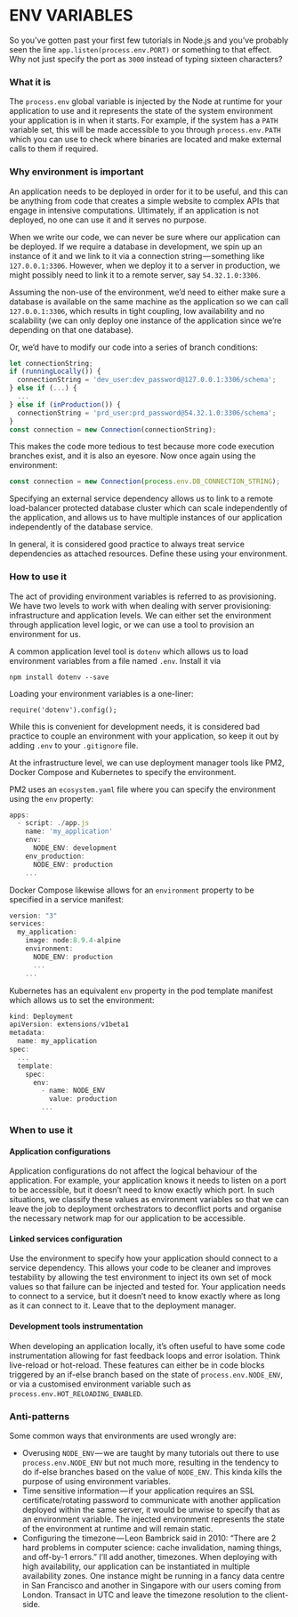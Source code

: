 # ENV VARIABLES

So you’ve gotten past your first few tutorials in Node.js and you’ve probably seen the line `app.listen(process.env.PORT)` or something to that effect. Why not just specify the port as `3000` instead of typing sixteen characters?

### What it is
The `process.env` global variable is injected by the Node at runtime for your application to use and it represents the state of the system environment your application is in when it starts. For example, if the system has a `PATH` variable set, this will be made accessible to you through `process.env.PATH` which you can use to check where binaries are located and make external calls to them if required.

### Why environment is important
An application needs to be deployed in order for it to be useful, and this can be anything from code that creates a simple website to complex APIs that engage in intensive computations. Ultimately, if an application is not deployed, no one can use it and it serves no purpose.

When we write our code, we can never be sure where our application can be deployed. If we require a database in development, we spin up an instance of it and we link to it via a connection string — something like `127.0.0.1:3306`. However, when we deploy it to a server in production, we might possibly need to link it to a remote server, say `54.32.1.0:3306`.

Assuming the non-use of the environment, we’d need to either make sure a database is available on the same machine as the application so we can call `127.0.0.1:3306`, which results in tight coupling, low availability and no scalability (we can only deploy one instance of the application since we’re depending on that one database).

Or, we’d have to modify our code into a series of branch conditions:

```js
let connectionString;
if (runningLocally()) {
  connectionString = 'dev_user:dev_password@127.0.0.1:3306/schema';
} else if (...) {
  ...
} else if (inProduction()) {
  connectionString = 'prd_user:prd_password@54.32.1.0:3306/schema';
}
const connection = new Connection(connectionString);
```

This makes the code more tedious to test because more code execution branches exist, and it is also an eyesore. Now once again using the environment:

```js
const connection = new Connection(process.env.DB_CONNECTION_STRING);
```

Specifying an external service dependency allows us to link to a remote load-balancer protected database cluster which can scale independently of the application, and allows us to have multiple instances of our application independently of the database service.

In general, it is considered good practice to always treat service dependencies as attached resources. Define these using your environment.

### How to use it
The act of providing environment variables is referred to as provisioning. We have two levels to work with when dealing with server provisioning: infrastructure and application levels. We can either set the environment through application level logic, or we can use a tool to provision an environment for us.

A common application level tool is `dotenv` which allows us to load environment variables from a file named `.env`. Install it via

`npm install dotenv --save`

Loading your environment variables is a one-liner:

`require('dotenv').config();`

While this is convenient for development needs, it is considered bad practice to couple an environment with your application, so keep it out by adding `.env` to your `.gitignore` file.

At the infrastructure level, we can use deployment manager tools like PM2, Docker Compose and Kubernetes to specify the environment.

PM2 uses an `ecosystem.yaml` file where you can specify the environment using the `env` property:

```js
apps:
  - script: ./app.js
    name: 'my_application'
    env:
      NODE_ENV: development
    env_production:
      NODE_ENV: production
    ...
```

Docker Compose likewise allows for an `environment` property to be specified in a service manifest:
```js
version: "3"
services:
  my_application:
    image: node:8.9.4-alpine
    environment:
      NODE_ENV: production
      ...
    ...
```

Kubernetes has an equivalent `env` property in the pod template manifest which allows us to set the environment:
```js
kind: Deployment
apiVersion: extensions/v1beta1
metadata:
  name: my_application
spec:
  ...
  template:
    spec:
      env:
        - name: NODE_ENV
          value: production
        ...
```

### When to use it
#### Application configurations
Application configurations do not affect the logical behaviour of the application. For example, your application knows it needs to listen on a port to be accessible, but it doesn’t need to know exactly which port. In such situations, we classify these values as environment variables so that we can leave the job to deployment orchestrators to deconflict ports and organise the necessary network map for our application to be accessible.

#### Linked services configuration
Use the environment to specify how your application should connect to a service dependency. This allows your code to be cleaner and improves testability by allowing the test environment to inject its own set of mock values so that failure can be injected and tested for. Your application needs to connect to a service, but it doesn’t need to know exactly where as long as it can connect to it. Leave that to the deployment manager.

#### Development tools instrumentation
When developing an application locally, it’s often useful to have some code instrumentation allowing for fast feedback loops and error isolation. Think live-reload or hot-reload. These features can either be in code blocks triggered by an if-else branch based on the state of `process.env.NODE_ENV`, or via a customised environment variable such as `process.env.HOT_RELOADING_ENABLED`.

### Anti-patterns
Some common ways that environments are used wrongly are:

- Overusing `NODE_ENV` — we are taught by many tutorials out there to use `process.env.NODE_ENV` but not much more, resulting in the tendency to do if-else branches based on the value of `NODE_ENV`. This kinda kills the purpose of using environment variables.
- Time sensitive information — if your application requires an SSL certificate/rotating password to communicate with another application deployed within the same server, it would be unwise to specify that as an environment variable. The injected environment represents the state of the environment at runtime and will remain static.
- Configuring the timezone — Leon Bambrick said in 2010: “There are 2 hard problems in computer science: cache invalidation, naming things, and off-by-1 errors.” I’ll add another, timezones. When deploying with high availability, our application can be instantiated in multiple availability zones. One instance might be running in a fancy data centre in San Francisco and another in Singapore with our users coming from London. Transact in UTC and leave the timezone resolution to the client-side.
